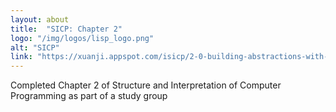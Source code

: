 ```yaml
---
layout: about
title:  "SICP: Chapter 2"
logo: "/img/logos/lisp_logo.png"
alt: "SICP"
link: "https://xuanji.appspot.com/isicp/2-0-building-abstractions-with-data.html"
---
```


Completed Chapter 2 of Structure and Interpretation of Computer Programming as part of a study group
